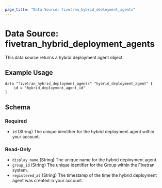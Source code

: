 ```yaml
---
page_title: "Data Source: fivetran_hybrid_deployment_agents"
---
```


# Data Source: fivetran_hybrid_deployment_agents

This data source returns a hybrid deployment agent object.

## Example Usage

```hcl
data "fivetran_hybrid_deployment_agents" "hybrid_deployment_agent" {
    id = "hybrid_deployment_agent_id"
}
```

<!-- schema generated by tfplugindocs -->
## Schema

### Required

- `id` (String) The unique identifier for the hybrid deployment agent within your account.

### Read-Only

- `display_name` (String) The unique name for the hybrid deployment agent.
- `group_id` (String) The unique identifier for the Group within the Fivetran system.
- `registered_at` (String) The timestamp of the time the hybrid deployment agent was created in your account.